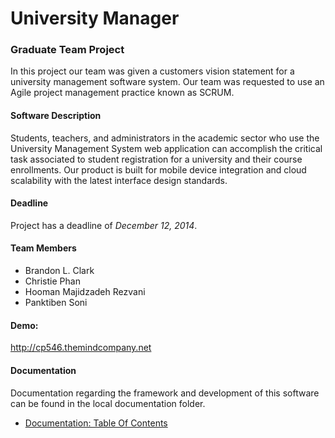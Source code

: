 # University Manager
### Graduate Team Project
In this project our team was given a customers vision statement for a university management software system. Our team was requested to use an Agile project management practice known as SCRUM.

#### Software Description 
Students, teachers, and administrators in the academic sector who use the University Management System web application can accomplish the critical task associated to student registration for a university and their course enrollments. Our product is built for mobile device integration and cloud scalability with the latest interface design standards.

#### Deadline
Project has a deadline of *December 12, 2014*.

#### Team Members
* Brandon L. Clark
* Christie Phan
* Hooman Majidzadeh Rezvani
* Panktiben Soni

#### Demo:
http://cp546.themindcompany.net 

#### Documentation
Documentation regarding the framework and development of this software can be found in the local documentation folder.
* [Documentation: Table Of Contents](https://github.com/BClark-Grad-Project/CP546/tree/master/docs#university-manager-documentation)